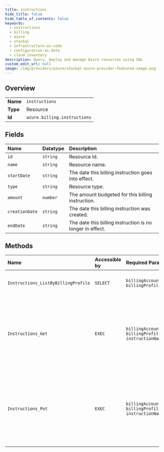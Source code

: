 ```yaml
---
title: instructions
hide_title: false
hide_table_of_contents: false
keywords:
  - instructions
  - billing
  - azure    
  - stackql
  - infrastructure-as-code
  - configuration-as-data
  - cloud inventory
description: Query, deploy and manage Azure resources using SQL
custom_edit_url: null
image: /img/providers/azure/stackql-azure-provider-featured-image.png
---
```

  
    

## Overview
<table><tbody>
<tr><td><b>Name</b></td><td><code>instructions</code></td></tr>
<tr><td><b>Type</b></td><td>Resource</td></tr>
<tr><td><b>Id</b></td><td><code>azure.billing.instructions</code></td></tr>
</tbody></table>

## Fields
| Name | Datatype | Description |
|:-----|:---------|:------------|
| `id` | `string` | Resource Id. |
| `name` | `string` | Resource name. |
| `startDate` | `string` | The date this billing instruction goes into effect. |
| `type` | `string` | Resource type. |
| `amount` | `number` | The amount budgeted for this billing instruction. |
| `creationDate` | `string` | The date this billing instruction was created. |
| `endDate` | `string` | The date this billing instruction is no longer in effect. |
## Methods
| Name | Accessible by | Required Params | Description |
|:-----|:--------------|:----------------|:------------|
| `Instructions_ListByBillingProfile` | `SELECT` | `billingAccountName, billingProfileName` | Lists the instructions by billing profile id. |
| `Instructions_Get` | `EXEC` | `billingAccountName, billingProfileName, instructionName` | Get the instruction by name. These are custom billing instructions and are only applicable for certain customers. |
| `Instructions_Put` | `EXEC` | `billingAccountName, billingProfileName, instructionName` | Creates or updates an instruction. These are custom billing instructions and are only applicable for certain customers. |
